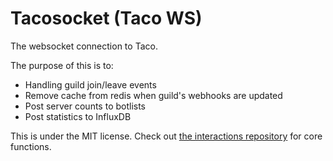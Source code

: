 # Tacosocket (Taco WS)
The websocket connection to Taco.

The purpose of this is to:
- Handling guild join/leave events
- Remove cache from redis when guild's webhooks are updated
- Post server counts to botlists
- Post statistics to InfluxDB

This is under the MIT license. Check out [the interactions repository](https://github.com/trello-talk/TacoInteractions) for core functions.
